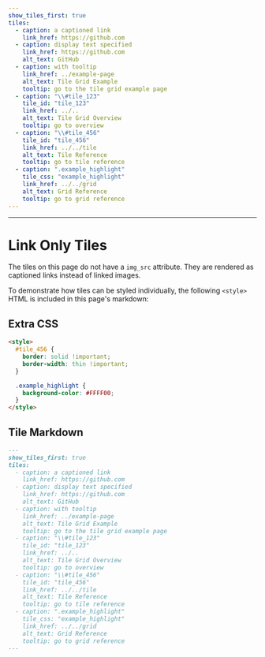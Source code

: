 ```yaml
---
show_tiles_first: true
tiles:
  - caption: a captioned link
    link_href: https://github.com
  - caption: display text specified
    link_href: https://github.com
    alt_text: GitHub
  - caption: with tooltip
    link_href: ../example-page
    alt_text: Tile Grid Example
    tooltip: go to the tile grid example page
  - caption: "\\#tile_123"
    tile_id: "tile_123"
    link_href: ../..
    alt_text: Tile Grid Overview
    tooltip: go to overview
  - caption: "\\#tile_456"
    tile_id: "tile_456"
    link_href: ../../tile
    alt_text: Tile Reference
    tooltip: go to tile reference
  - caption: ".example_highlight"
    tile_css: "example_highlight"
    link_href: ../../grid
    alt_text: Grid Reference
    tooltip: go to grid reference
---
```

<style> #tile_456 {border: solid !important;border-width: thin !important;}.example_highlight {background-color: #FFFF00;}</style>
<hr>

# Link Only Tiles 
The tiles on this page do not have a `img_src` attribute.  They are rendered as captioned links instead of linked images.

To demonstrate how tiles can be styled individually, the following `<style>` HTML is included in this page's markdown:

## Extra CSS
```html
<style>
  #tile_456 {
    border: solid !important;
    border-width: thin !important;
  }

  .example_highlight {
    background-color: #FFFF00;
  } 
</style>
```

## Tile Markdown

```markdown
---
show_tiles_first: true
tiles:
  - caption: a captioned link
    link_href: https://github.com
  - caption: display text specified
    link_href: https://github.com
    alt_text: GitHub
  - caption: with tooltip
    link_href: ../example-page
    alt_text: Tile Grid Example
    tooltip: go to the tile grid example page
  - caption: "\\#tile_123"
    tile_id: "tile_123"
    link_href: ../..
    alt_text: Tile Grid Overview
    tooltip: go to overview
  - caption: "\\#tile_456"
    tile_id: "tile_456"
    link_href: ../../tile
    alt_text: Tile Reference
    tooltip: go to tile reference
  - caption: ".example_highlight"
    tile_css: "example_highlight"
    link_href: ../../grid
    alt_text: Grid Reference
    tooltip: go to grid reference
---
```

